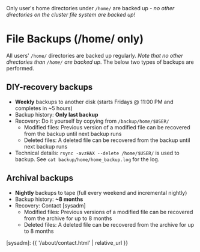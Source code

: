 <div class="alert alert-warning" role="alert">
Only user's home directories under <code>/home/</code> are backed up - <em>no other directories on the cluster file system are backed up!</em>
</div>

# File Backups (/home/ only)

All users' `/home/` directories are backed up regularly.  _Note that no other directories than `/home/` are backed up_.  The below two types of backups are performed.

## DIY-recovery backups
* **Weekly** backups to another disk (starts Fridays @ 11:00 PM and completes in ~5 hours)
* Backup history: **Only last backup**
* Recovery: Do it yourself by copying from `/backup/home/$USER/`
  - Modified files: Previous version of a modified file can be recovered from the backup until next backup runs
  - Deleted files: A deleted file can be recovered from the backup until next backup runs
* Technical details: `rsync -avzHAX --delete /home/$USER/` is used to backup. See `cat backup/home/home_backup.log` for the log.

## Archival backups
* **Nightly** backups to tape (full every weekend and incremental nightly)
* Backup history: **~8 months**
* Recovery: Contact [sysadm]
  - Modified files: Previous versions of a modified file can be recovered from the archive for up to 8 months
  - Deleted files: A deleted file can be recovered from the archive for up to 8 months

[sysadm]: {{ '/about/contact.html' | relative_url }}
